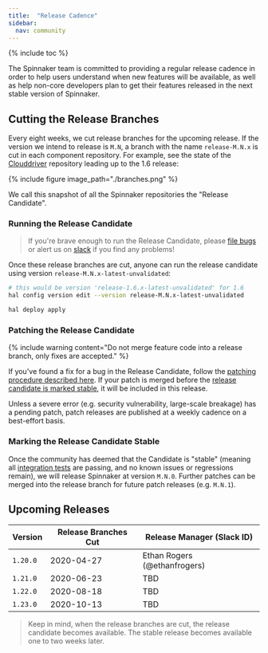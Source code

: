 ```yaml
---
title:  "Release Cadence"
sidebar:
  nav: community
---
```


{% include toc %}

The Spinnaker team is committed to providing a regular release cadence in order
to help users understand when new features will be available, as well as help
non-core developers plan to get their features released in the next stable
version of Spinnaker.

## Cutting the Release Branches

Every eight weeks, we cut release branches for the upcoming release. If the
version we intend to release is `M.N`, a branch with the name `release-M.N.x` is
cut in each component repository. For example, see the state of the
[Clouddriver](https://github.com/spinnaker/clouddriver/) repository leading up
to the 1.6 release:

{% include
   figure
   image_path="./branches.png"
%}

We call this snapshot of all the Spinnaker repositories the "Release
Candidate".

### Running the Release Candidate

> If you're brave enough to run the Release Candidate, please [file
> bugs](https://github.com/spinnaker/spinnaker/issues) or alert us 
> on [slack](http://join.spinnaker.io) if you find any problems!

Once these release branches are cut, anyone can run the release candidate using
version `release-M.N.x-latest-unvalidated`:

```bash
# this would be version 'release-1.6.x-latest-unvalidated' for 1.6
hal config version edit --version release-M.N.x-latest-unvalidated

hal deploy apply
```

### Patching the Release Candidate

{% include
   warning
   content="Do not merge feature code into a release branch, only fixes are
   accepted."
%}

If you've found a fix for a bug in the Release Candidate, follow the [patching
procedure described
here](/community/contributing/releasing/#merge-into-the-release-branch). If
your patch is merged before the [release candidate is marked
stable](#marking-the-release-candidate-stable), it will be included in this
release.

Unless a severe error (e.g. security vulnerability, large-scale breakage) has a
pending patch, patch releases are published at a weekly cadence on a
best-effort basis.

### Marking the Release Candidate Stable

Once the community has deemed that the Candidate is "stable" (meaning all
[integration
tests](https://github.com/spinnaker/spinnaker/tree/master/testing/citest) are
passing, and no known issues or regressions remain), we will release Spinnaker
at version `M.N.0`. Further patches can be merged into the release branch for
future patch releases (e.g. `M.N.1`).

## Upcoming Releases

| Version | Release Branches Cut | Release Manager (Slack ID) |
|-|-|-|
| `1.20.0` | 2020-04-27 | Ethan Rogers (@ethanfrogers)
| `1.21.0` | 2020-06-23 | TBD
| `1.22.0` | 2020-08-18 | TBD
| `1.23.0` | 2020-10-13 | TBD

> Keep in mind, when the release branches are cut, the release candidate becomes
> available. The stable release becomes available one to two weeks later.
